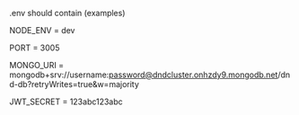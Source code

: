 .env should contain (examples)

NODE_ENV = dev

PORT = 3005

MONGO_URI = mongodb+srv://username:password@dndcluster.onhzdy9.mongodb.net/dnd-db?retryWrites=true&w=majority

JWT_SECRET = 123abc123abc